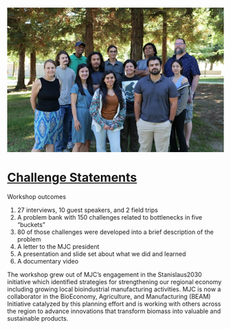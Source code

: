 ![group photo in front of tree](images/group1.jpeg)

# [Challenge Statements](challenges.md)

Workshop outcomes
1. 27 interviews, 10 guest speakers, and 2 field trips
1. A problem bank with 150 challenges related to bottlenecks in five “buckets” 
1. 80 of those challenges were developed into a brief description of the problem
1. A letter to the MJC president
1. A presentation and slide set about what we did and learned
1. A documentary video

The workshop grew out of MJC’s engagement in the Stanislaus2030 initiative which identified strategies for strengthening our regional economy including growing local bioindustrial manufacturing activities. MJC is now a collaborator in the BioEconomy, Agriculture, and Manufacturing (BEAM) Initiative catalyzed by this planning effort and is working with others across the region to advance innovations that transform biomass into valuable and sustainable products.
